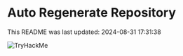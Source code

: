 # Auto Regenerate Repository

This README was last updated: 2024-08-31 17:31:38

 ![TryHackMe](https://tryhackme.com/badge/533634)